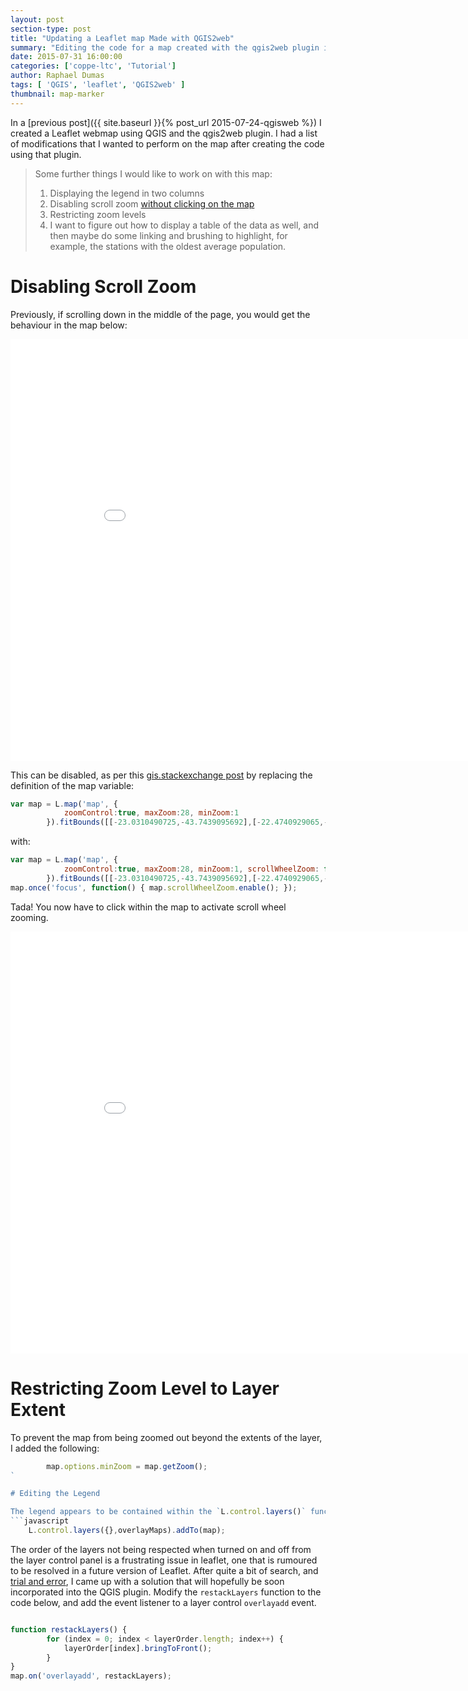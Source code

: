 ```yaml
---
layout: post
section-type: post
title: "Updating a Leaflet map Made with QGIS2web"
summary: "Editing the code for a map created with the qgis2web plugin in order to improve the visuals."
date: 2015-07-31 16:00:00
categories: ['coppe-ltc', 'Tutorial']
author: Raphael Dumas
tags: [ 'QGIS', 'leaflet', 'QGIS2web' ]
thumbnail: map-marker  
---
```


In a [previous post]({{ site.baseurl }}{% post_url 2015-07-24-qgisweb %}) I created a Leaflet webmap using QGIS and the qgis2web plugin. I had a list of modifications that I wanted to perform on the map after creating the code using that plugin. 

 
> Some further things I would like to work on with this map:  
> 1. Displaying the legend in two columns  
> 2. Disabling scroll zoom [without clicking on the map](http://gis.stackexchange.com/questions/111887/leaflet-mouse-wheel-zoom-only-after-click-on-map)  
> 3. Restricting zoom levels  
> 4. I want to figure out how to display a table of the data as well, and then maybe do some linking and brushing to highlight, for example, the stations with the oldest average population.  

# Disabling Scroll Zoom 

Previously, if scrolling down in the middle of the page, you would get the behaviour in the map below:

<div class = "leaflet-map">
    <iframe src="{{ site.baseurl }}/maps/transit_working_age/index.html" height="675" width="900" frameborder="0" allowfullscreen>&nbsp; </iframe>
</div>

This can be disabled, as per this [gis.stackexchange post](http://gis.stackexchange.com/questions/111887/leaflet-mouse-wheel-zoom-only-after-click-on-map) by replacing the definition of the map variable:

```javascript
var map = L.map('map', {
            zoomControl:true, maxZoom:28, minZoom:1
        }).fitBounds([[-23.0310490725,-43.7439095692],[-22.4740929065,-42.9533150116]]);
```

with:  
```javascript
var map = L.map('map', {
            zoomControl:true, maxZoom:28, minZoom:1, scrollWheelZoom: false
        }).fitBounds([[-23.0310490725,-43.7439095692],[-22.4740929065,-42.9533150116]]);
map.once('focus', function() { map.scrollWheelZoom.enable(); });
```

Tada! You now have to click within the map to activate scroll wheel zooming.  

<div class = "leaflet-map">
    <iframe src="{{ site.baseurl }}/maps/transit_working_age/index2.html" height="675" width="900" frameborder="0" allowfullscreen>&nbsp; </iframe>
</div>

# Restricting Zoom Level to Layer Extent

To prevent the map from being zoomed out beyond the extents of the layer, I added the following:
```javascript
        map.options.minZoom = map.getZoom();
`

# Editing the Legend

The legend appears to be contained within the `L.control.layers()` function. In order to remove the basemaps radio button, I passed it an empty variable:
```javascript
    L.control.layers({},overlayMaps).addTo(map);
```  

The order of the layers not being respected when turned on and off from the layer control panel is a frustrating issue in leaflet, one that is rumoured to be resolved in a future version of Leaflet. After quite a bit of search, and [trial and error](https://github.com/tomchadwin/qgis2web/issues/96), I came up with a solution that will hopefully be soon incorporated into the QGIS plugin. Modify the `restackLayers` function to the code below, and add the event listener to a layer control `overlayadd` event.
```javascript

function restackLayers() {
        for (index = 0; index < layerOrder.length; index++) {
            layerOrder[index].bringToFront();
        }
}
map.on('overlayadd', restackLayers);

```

